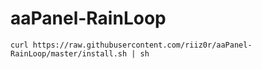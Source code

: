 # aaPanel-RainLoop

```curl https://raw.githubusercontent.com/riiz0r/aaPanel-RainLoop/master/install.sh | sh```

